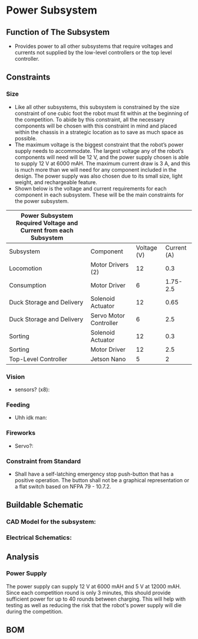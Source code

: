 # **Power Subsystem**
## **Function of The Subsystem** 
- Provides power to all other subsystems that require voltages and currents not supplied by the low-level controllers or the top level controller.
## **Constraints**
### **Size**
- Like all other subsystems, this subsystem is constrained by the size constraint of one cubic foot the robot must fit within at the beginning of the competition. To abide by this constraint, all the necessary components will be chosen with this constraint in mind and placed within the chassis in a strategic location as to save as much space as possible.
- The maximum voltage is the biggest constraint that the robot’s power supply needs to accommodate. The largest voltage any of the robot’s components will need will be 12 V, and the power supply chosen is able to supply 12 V at 6000 mAH. The maximum current draw is 3 A, and this is much more than we will need for any component included in the design. The power supply was also chosen due to its small size, light weight, and rechargeable feature.
- Shown below is the voltage and current requirements for each component in each subsystem. These will be the main constraints for the power subsystem.

| Power Subsystem Required Voltage and Current from each Subsystem |                            |             |             |
|----------------------------------------------------------------|----------------------------|-------------|-------------|
| Subsystem                                                      | Component                  | Voltage (V) | Current (A) |
| Locomotion                                                     | Motor Drivers (2) | 12          | 0.3         |
| Consumption                                                    | Motor Driver        | 6           | 1.75-2.5    |
| Duck Storage and Delivery                                      | Solenoid Actuator          | 12          | 0.65        |
| Duck Storage and Delivery                                      | Servo Motor Controller     | 6           | 2.5         |
| Sorting                                                        | Solenoid Actuator          | 12          | 0.3         |
| Sorting                                                        | Motor Driver           | 12          | 2.5         |
| Top-Level Controller                                           | Jetson Nano                | 5           | 2           |

### **Vision** 
- sensors? (x8):
### **Feeding**
- Uhh idk man:
### **Fireworks**
- Servo?:
### **Constraint from Standard**

- Shall have a self-latching emergency stop push-button that has a positive operation. The button shall not be a graphical representation or a flat switch based on NFPA 79 - 10.7.2.

## **Buildable Schematic**

### **CAD Model for the subsystem:**

### **Electrical Schematics:**

## **Analysis**

### **Power Supply** 
The power supply can supply 12 V at 6000 mAH and 5 V at 12000 mAH. Since each competition round is only 3 minutes, this should provide sufficient power for up to 40 rounds between charging. This will help with testing as well as reducing the risk that the robot's power supply will die during the competition.

## **BOM**

